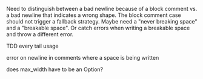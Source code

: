 
Need to distinguish between a bad newline because of a block comment vs. a bad newline that indicates a wrong shape.
The block comment case should not trigger a fallback strategy.
Maybe need a "never breaking space" and a "breakable space".
Or catch errors when writing a breakable space and throw a different error.




TDD every tail usage


error on newline in comments where a space is being written


does max_width have to be an Option?
